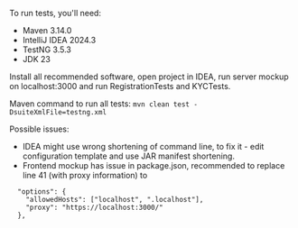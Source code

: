 To run tests, you'll need:
* Maven 3.14.0
* IntelliJ IDEA 2024.3
* TestNG 3.5.3
* JDK 23

Install all recommended software, open project in IDEA, run server mockup on localhost:3000 and run RegistrationTests and KYCTests. 

Maven command to run all tests: `mvn clean test -DsuiteXmlFile=testng.xml`

Possible issues: 
* IDEA might use wrong shortening of command line, to fix it - edit configuration template and use JAR manifest shortening. 
* Frontend mockup has issue in package.json, recommended to replace line 41 (with proxy information) to
```
  "options": {
    "allowedHosts": ["localhost", ".localhost"],
    "proxy": "https://localhost:3000/"
  },
```

